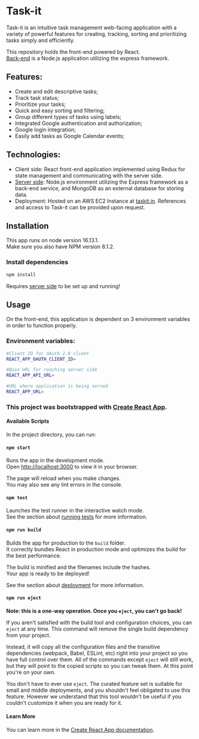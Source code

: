 # Task-it

Task-it is an intuitive task management web-facing application with a variety of powerful features for creating, tracking, sorting and prioritizing tasks simply and efficiently. 

This repository holds the front-end powered by React.\
[Back-end](https://github.com/yuval2313/taskit_node) is a Node.js application utilizing the express framework.

## Features: 
* Create and edit descriptive tasks;
* Track task status;
* Prioritize your tasks;
* Quick and easy sorting and filtering;
* Group different types of tasks using labels;
* Integrated Google authentication and authorization;
* Google login integration; 
* Easily add tasks as Google Calendar events;

## Technologies:
 * Client side: React front-end application implemented using Redux for state management and communicating with the server side.
* [Server side](https://github.com/yuval2313/taskit_node): Node.js environment utilizing the Express framework as a back-end service, and MongoDB as an external database for storing data.
* Deployment: Hosted on an AWS EC2 Instance at [taskit.in](https://taskit.in).
References and access to Task-it can be provided upon request. 

## Installation

This app runs on node version 16.13.1.\
Make sure you also have NPM version 8.1.2.

### Install dependencies 
```bash
npm install
```
Requires [server side](https://github.com/yuval2313/taskit_node) to be set up and running!

## Usage

On the front-end, this application is dependent on 3 environment variables in order to function properly.

### Environment variables:

```bash
#Client ID for OAuth 2.0 client
REACT_APP_OAUTH_CLIENT_ID=

#Base URL for reaching server side
REACT_APP_API_URL=

#URL where application is being served
REACT_APP_URL=
```
### This project was bootstrapped with [Create React App](https://github.com/facebook/create-react-app).

#### Available Scripts

In the project directory, you can run:

#### `npm start`

Runs the app in the development mode.\
Open [http://localhost:3000](http://localhost:3000) to view it in your browser.

The page will reload when you make changes.\
You may also see any lint errors in the console.

#### `npm test`

Launches the test runner in the interactive watch mode.\
See the section about [running tests](https://facebook.github.io/create-react-app/docs/running-tests) for more information.

#### `npm run build`

Builds the app for production to the `build` folder.\
It correctly bundles React in production mode and optimizes the build for the best performance.

The build is minified and the filenames include the hashes.\
Your app is ready to be deployed!

See the section about [deployment](https://facebook.github.io/create-react-app/docs/deployment) for more information.

#### `npm run eject`

**Note: this is a one-way operation. Once you `eject`, you can't go back!**

If you aren't satisfied with the build tool and configuration choices, you can `eject` at any time. This command will remove the single build dependency from your project.

Instead, it will copy all the configuration files and the transitive dependencies (webpack, Babel, ESLint, etc) right into your project so you have full control over them. All of the commands except `eject` will still work, but they will point to the copied scripts so you can tweak them. At this point you're on your own.

You don't have to ever use `eject`. The curated feature set is suitable for small and middle deployments, and you shouldn't feel obligated to use this feature. However we understand that this tool wouldn't be useful if you couldn't customize it when you are ready for it.

#### Learn More

You can learn more in the [Create React App documentation](https://facebook.github.io/create-react-app/docs/getting-started).
